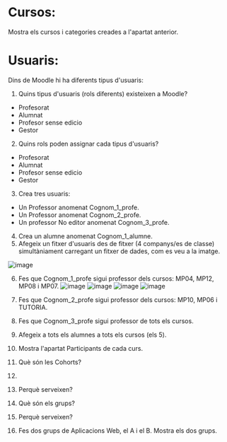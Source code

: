# Cursos:

Mostra els cursos i categories creades a l'apartat anterior.

# Usuaris:

Dins de Moodle hi ha diferents tipus d'usuaris:

1. Quins tipus d'usuaris (rols diferents) existeixen a Moodle?
-  Profesorat
-  Alumnat
-  Profesor sense edicio
-  Gestor
2. Quins rols poden assignar cada tipus d'usuaris?
-  Profesorat
-  Alumnat
-  Profesor sense edicio
-  Gestor
3. Crea tres usuaris:
  - Un Professor anomenat Cognom_1_profe.
  - Un Professor anomenat Cognom_2_profe.
  - Un professor No editor anomenat Cognom_3_profe.
4.  Crea un alumne anomenat Cognom_1_alumne.
5.  Afegeix un fitxer d'usuaris des de fitxer (4 companys/es de classe) simultàniament carregant un fitxer de dades, com es veu a la imatge.

![image](https://user-images.githubusercontent.com/110727546/205681118-13764074-331b-42b7-b051-38f816f8b931.png)

6. Fes que Cognom_1_profe sigui professor dels cursos: MP04, MP12, MP08 i MP07.
![image](https://user-images.githubusercontent.com/114423260/212159718-1d39e38d-7f6e-4e49-959d-ca465957343e.png)
![image](https://user-images.githubusercontent.com/114423260/212160579-f2fa0937-2a78-42d0-b1af-9de56e144989.png)
![image](https://user-images.githubusercontent.com/114423260/212743147-af6354ff-3518-4931-bbfa-8b326def63c5.png)
![image](https://user-images.githubusercontent.com/114423260/212743775-61b42bb7-8c08-4763-a9fd-32aa12ff8cd9.png)


8. Fes que Cognom_2_profe sigui professor dels cursos: MP10, MP06 i TUTORIA.
9. Fes que Cognom_3_profe sigui professor de tots els cursos.
10. Afegeix a tots els alumnes a tots els cursos (els 5).
11. Mostra l'apartat Participants de cada curs.
12. Què són les Cohorts? 
13. 
14. Perquè serveixen?
15. Què són els grups?
16. Perquè serveixen?
17. Fes dos grups de Aplicacions Web, el A i el B. Mostra els dos grups.
